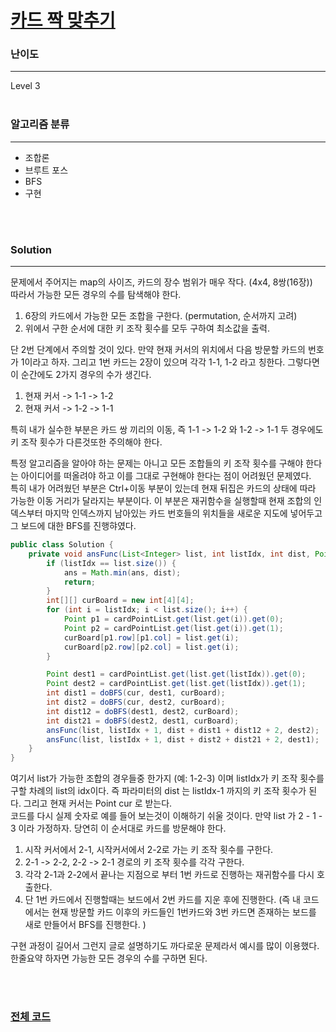 # [카드 짝 맞추기](https://programmers.co.kr/learn/courses/30/lessons/72415)

### 난이도

***
Level 3
<br><br>

### 알고리즘 분류

***

* 조합론
* 브루트 포스
* BFS
* 구현

<br><br>

### Solution

***

문제에서 주어지는 map의 사이즈, 카드의 장수 범위가 매우 작다. (4x4, 8쌍(16장))    
따라서 가능한 모든 경우의 수를 탐색해야 한다.

1. 6장의 카드에서 가능한 모든 조합을 구한다. (permutation, 순서까지 고려)
2. 위에서 구한 순서에 대한 키 조작 횟수를 모두 구하여 최소값을 출력.

단 2번 단계에서 주의할 것이 있다. 만약 현재 커서의 위치에서 다음 방문할 카드의 번호가 1이라고 하자. 그리고 1번 카드는 2장이 있으며 각각 1-1, 1-2 라고 칭한다. 그렇다면 이 순간에도 2가지 경우의
수가 생긴다.

1. 현재 커서 -> 1-1 -> 1-2
2. 현재 커서 -> 1-2 -> 1-1

특히 내가 실수한 부분은 카드 쌍 끼리의 이동, 즉 1-1 -> 1-2 와 1-2 -> 1-1 두 경우에도 키 조작 횟수가 다른것또한 주의해야 한다.

특정 알고리즘을 알아야 하는 문제는 아니고 모든 조합들의 키 조작 횟수를 구해야 한다는 아이디어를 떠올려야 하고 이를 그대로 구현해야 한다는 점이 어려웠던 문제였다.    
특히 내가 어려웠던 부분은 Ctrl+이동 부분이 있는데 현재 뒤집은 카드의 상태에 따라 가능한 이동 거리가 달라지는 부분이다. 이 부분은 재귀함수을 실행할때 현재 조합의 인덱스부터 마지막 인덱스까지 남아있는 카드
번호들의 위치들을 새로운 지도에 넣어두고 그 보드에 대한 BFS를 진행햐였다.

```java
public class Solution {
    private void ansFunc(List<Integer> list, int listIdx, int dist, Point cur) {
        if (listIdx == list.size()) {
            ans = Math.min(ans, dist);
            return;
        }
        int[][] curBoard = new int[4][4];
        for (int i = listIdx; i < list.size(); i++) {
            Point p1 = cardPointList.get(list.get(i)).get(0);
            Point p2 = cardPointList.get(list.get(i)).get(1);
            curBoard[p1.row][p1.col] = list.get(i);
            curBoard[p2.row][p2.col] = list.get(i);
        }

        Point dest1 = cardPointList.get(list.get(listIdx)).get(0);
        Point dest2 = cardPointList.get(list.get(listIdx)).get(1);
        int dist1 = doBFS(cur, dest1, curBoard);
        int dist2 = doBFS(cur, dest2, curBoard);
        int dist12 = doBFS(dest1, dest2, curBoard);
        int dist21 = doBFS(dest2, dest1, curBoard);
        ansFunc(list, listIdx + 1, dist + dist1 + dist12 + 2, dest2);
        ansFunc(list, listIdx + 1, dist + dist2 + dist21 + 2, dest1);
    }
}
```

여기서 list가 가능한 조합의 경우들중 한가지 (예: 1-2-3) 이며 listIdx가 키 조작 횟수를 구할 차례의 list의 idx이다. 즉 파라미터의 dist 는 listIdx-1 까지의 키 조작 횟수가 된다.
그리고 현재 커서는 Point cur 로 받는다.    
코드를 다시 실제 숫자로 예를 들어 보는것이 이해하기 쉬울 것이다. 만약 list 가 2 - 1 - 3 이라 가정하자. 당연히 이 순서대로 카드를 방문해야 한다.

1. 시작 커서에서 2-1, 시작커서에서 2-2로 가는 키 조작 횟수를 구한다.
2. 2-1 -> 2-2, 2-2 -> 2-1 경로의 키 조작 횟수를 각각 구한다.
3. 각각 2-1과 2-2에서 끝나는 지점으로 부터 1번 카드로 진행하는 재귀함수를 다시 호출한다.
4. 단 1번 카드에서 진행할때는 보드에서 2번 카드를 지운 후에 진행한다. (즉 내 코드에서는 현재 방문할 카드 이후의 카드들인 1번카드와 3번 카드면 존재하는 보드를 새로 만들어서 BFS를 진행한다. )

구현 과정이 길어서 그런지 글로 설명하기도 까다로운 문제라서 예시를 많이 이용했다. 한줄요약 하자면 가능한 모든 경우의 수를 구하면 된다.

<br><br>

### [전체 코드](https://github.com/Jungmin-Seo0527/CodingTest/blob/main/src/kakao/recruit2021/카드_짝_맞추기.java)
